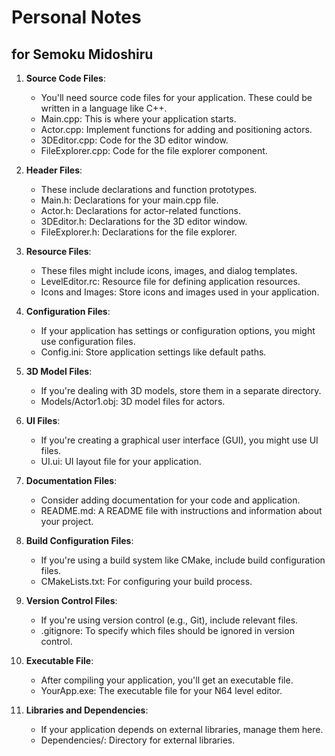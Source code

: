# Personal Notes

for Semoku Midoshiru
---
1. **Source Code Files**:
   - You'll need source code files for your application. These could be written in a language like C++.
   - Main.cpp: This is where your application starts.
   - Actor.cpp: Implement functions for adding and positioning actors.
   - 3DEditor.cpp: Code for the 3D editor window.
   - FileExplorer.cpp: Code for the file explorer component.

2. **Header Files**:
   - These include declarations and function prototypes.
   - Main.h: Declarations for your main.cpp file.
   - Actor.h: Declarations for actor-related functions.
   - 3DEditor.h: Declarations for the 3D editor window.
   - FileExplorer.h: Declarations for the file explorer.

3. **Resource Files**:
   - These files might include icons, images, and dialog templates.
   - LevelEditor.rc: Resource file for defining application resources.
   - Icons and Images: Store icons and images used in your application.

4. **Configuration Files**:
   - If your application has settings or configuration options, you might use configuration files.
   - Config.ini: Store application settings like default paths.

5. **3D Model Files**:
   - If you're dealing with 3D models, store them in a separate directory.
   - Models/Actor1.obj: 3D model files for actors.

6. **UI Files**:
   - If you're creating a graphical user interface (GUI), you might use UI files.
   - UI.ui: UI layout file for your application.

7. **Documentation Files**:
   - Consider adding documentation for your code and application.
   - README.md: A README file with instructions and information about your project.

8. **Build Configuration Files**:
   - If you're using a build system like CMake, include build configuration files.
   - CMakeLists.txt: For configuring your build process.

9. **Version Control Files**:
   - If you're using version control (e.g., Git), include relevant files.
   - .gitignore: To specify which files should be ignored in version control.

10. **Executable File**:
    - After compiling your application, you'll get an executable file.
    - YourApp.exe: The executable file for your N64 level editor.

11. **Libraries and Dependencies**:
    - If your application depends on external libraries, manage them here.
    - Dependencies/: Directory for external libraries.
